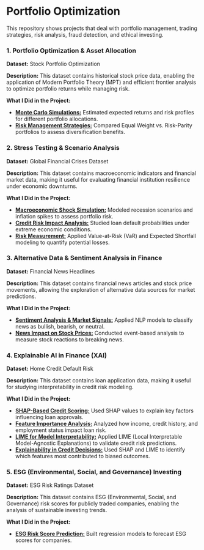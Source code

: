 # Portfolio Optimization

This repository shows projects that deal with portfolio management, trading strategies, risk analysis, fraud detection, and ethical investing. 

### 1. Portfolio Optimization & Asset Allocation

**Dataset:** Stock Portfolio Optimization

**Description:** This dataset contains historical stock price data, enabling the application of Modern Portfolio Theory (MPT) and efficient frontier analysis to optimize portfolio returns while managing risk.

**What I Did in the Project:**

- **[Monte Carlo Simulations:](https://github.com/MiltonGreat/Monte-Carlo-Simulations.git)** Estimated expected returns and risk profiles for different portfolio allocations.
- **[Risk Management Strategies:](https://github.com/MiltonGreat/Risk-Management-Strategies.git)** Compared Equal Weight vs. Risk-Parity portfolios to assess diversification benefits.

### 2. Stress Testing & Scenario Analysis

**Dataset:** Global Financial Crises Dataset

**Description:** This dataset contains macroeconomic indicators and financial market data, making it useful for evaluating financial institution resilience under economic downturns.

**What I Did in the Project:**

- **[Macroeconomic Shock Simulation:](https://github.com/MiltonGreat/Macroeconomic-Shock-Simulation.git)** Modeled recession scenarios and inflation spikes to assess portfolio risk.
- **[Credit Risk Impact Analysis:](https://github.com/MiltonGreat/Credit-Risk-Impact-Analysis.git)** Studied loan default probabilities under extreme economic conditions.
- **[Risk Measurement:](https://github.com/MiltonGreat/Risk-Measurement.git)** Applied Value-at-Risk (VaR) and Expected Shortfall modeling to quantify potential losses.

### 3. Alternative Data & Sentiment Analysis in Finance

**Dataset:** Financial News Headlines

**Description:** This dataset contains financial news articles and stock price movements, allowing the exploration of alternative data sources for market predictions.

**What I Did in the Project:**

- **[Sentiment Analysis & Market Signals:](https://github.com/MiltonGreat/Sentiment-Analysis-Market-Impact.git)** Applied NLP models to classify news as bullish, bearish, or neutral.
- **[News Impact on Stock Prices:](https://github.com/MiltonGreat/Event-Based-Forecasting-of-Stock-Market-Movements.git)** Conducted event-based analysis to measure stock reactions to breaking news.

### 4. Explainable AI in Finance (XAI)

**Dataset:** Home Credit Default Risk

**Description:** This dataset contains loan application data, making it useful for studying interpretability in credit risk modeling.

**What I Did in the Project:**

- **[SHAP-Based Credit Scoring:](https://github.com/MiltonGreat/SHAP-Based-Credit-Scoring.git)** Used SHAP values to explain key factors influencing loan approvals.
- **[Feature Importance Analysis:](https://github.com/MiltonGreat/Feature-Importance-Analysis.git)** Analyzed how income, credit history, and employment status impact loan risk.
- **[LIME for Model Interpretability:](https://github.com/MiltonGreat/LIME-Model-Interpretability.git)** Applied LIME (Local Interpretable Model-Agnostic Explanations) to validate credit risk predictions.
- **[Explainability in Credit Decisions:](https://github.com/MiltonGreat/Explainability-in-Credit-Decisions.git)** Used SHAP and LIME to identify which features most contributed to biased outcomes.

### 5. ESG (Environmental, Social, and Governance) Investing

**Dataset:** ESG Risk Ratings Dataset

**Description:** This dataset contains ESG (Environmental, Social, and Governance) risk scores for publicly traded companies, enabling the analysis of sustainable investing trends.

**What I Did in the Project:**

- **[ESG Risk Score Prediction:](https://github.com/MiltonGreat/ESG-Risk-Score.git)** Built regression models to forecast ESG scores for companies.
